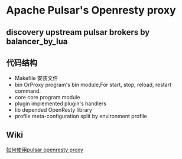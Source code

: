 # Apache Pulsar's Openresty proxy
## discovery upstream pulsar brokers by balancer_by_lua

## 代码结构
- Makefile 安装文件
- bin OrProxy program's bin module,For start, stop, reload, restart command.
- core core program module
- plugin implemented plugin's handlers
- lib depended OpenResty library
- profile meta-configuration split by environment profile

## Wiki
[如何使用pulsar openresty proxy](https://git.tp.hwwt2.com/opensources/pulsar-openresty-proxy-v2/wiki)


